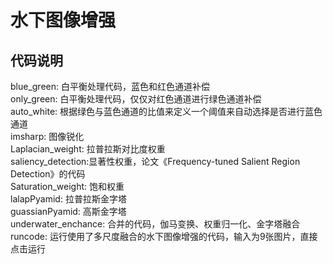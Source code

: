 # 水下图像增强
## 代码说明
blue_green: 白平衡处理代码，蓝色和红色通道补偿<br>
only_green: 白平衡处理代码，仅仅对红色通道进行绿色通道补偿<br>
auto_white: 根据绿色与蓝色通道的比值来定义一个阈值来自动选择是否进行蓝色通道<br>
imsharp: 图像锐化<br>
Laplacian_weight: 拉普拉斯对比度权重<br>
saliency_detection:显著性权重，论文《Frequency-tuned Salient Region Detection》的代码<br>
Saturation_weight: 饱和权重<br>
lalapPyamid: 拉普拉斯金字塔<br>
guassianPyamid: 高斯金字塔<br>
underwater_enchance: 合并的代码，伽马变换、权重归一化、金字塔融合<br>
runcode:  运行使用了多尺度融合的水下图像增强的代码，输入为9张图片，直接点击运行<br>
